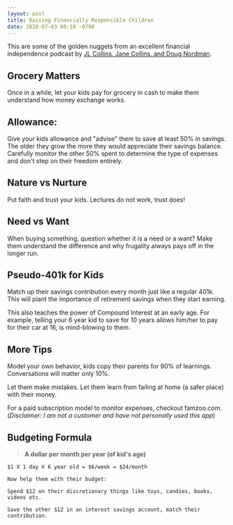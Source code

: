 ```yaml
---
layout: post
title: Raising Financially Responsible Children
date: 2020-07-03 09:18 -0700
---
```


This are some of the golden nuggets from an excellent financial independence podcast by [JL Collins, Jane Collins, and Doug Nordman](https://html5-player.libsyn.com/embed/episode/id/7539545/height/90/theme/custom/autoplay/no/autonext/no/thumbnail/yes/preload/no/no_addthis/no/direction/backward/render-playlist/no/custom-color/87A93A/).

## Grocery Matters

Once in a while, let your kids pay for grocery in cash to make them understand how money exchange works.

## Allowance:

Give your kids allowance and "advise" them to save at least 50% in savings. The older they grow the more they would appreciate their savings balance. Carefully monitor the other 50% spent to determine the type of expenses and don't step on their freedom entirely.

## Nature vs Nurture

Put faith and trust your kids. Lectures do not work, trust does!

## Need vs Want

When buying something, question whether it is a need or a want? Make them understand the difference and why frugality always pays off in the longer run.

## Pseudo-401k for Kids

Match up their savings contribution every month just like a regular 401k. This will plant the importance of retirement savings when they start earning.

This also teaches the power of Compound Interest at an early age. For example, telling your 6 year kid to save for 10 years allows him/her to pay for their car at 16, is mind-blowing to them.

## More Tips

Model your own behavior, kids copy their parents for 90% of learnings. Conversations will matter only 10%.

Let them make mistakes. Let them learn from failing at home (a safer place) with their money.

For a paid subscription model to monitor expenses, checkout famzoo.com. (_Disclaimer: I am not a customer and have not personally used this app_)

## Budgeting Formula

> **A dollar per month per year (of kid's age)**

```
$1 X 1 day X 6 year old = $6/week = $24/month

Now help them with their budget:

Spend $12 on their discretionary things like toys, candies, books, videos etc.

Save the other $12 in an interest savings account, match their contribution.
```
